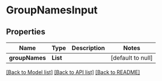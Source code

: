 # GroupNamesInput

## Properties

| Name           | Type     | Description | Notes             |
| -------------- | -------- | ----------- | ----------------- |
| **groupNames** | **List** |             | [default to null] |

[[Back to Model list]](../README.md#documentation-for-models) [[Back to API list]](../README.md#documentation-for-api-endpoints) [[Back to README]](../README.md)
